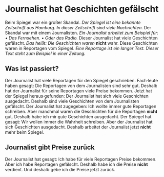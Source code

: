 # Journalist hat Geschichten gefälscht

Beim Spiegel war ein großer Skandal. 
*Der Spiegel ist eine bekannte Zeitschrift aus Hamburg.* 
*In dieser Zeitschrift sind viele Nachrichten.* Der Skandal war mit einem Journalisten. 
*Ein Journalist arbeitet zum Beispiel für:* *• Das Fernsehen.* 
*• Oder das Radio.* Dieser Journalist hat viele Geschichten gefälscht. *Das heißt:* 
*Die Geschichten waren* **nicht** wahr. Diese Geschichten waren in Reportagen vom Spiegel. 
*Eine Reportage ist ein langer Text.* 
*Dieser Text steht zum Beispiel in einer Zeitung.* 

## Was ist passiert?
Der Journalist hat viele Reportagen für den Spiegel geschrieben. Fach·leute haben gesagt: Die Reportagen von dem Journalisten sind sehr gut. Deshalb hat der Journalist für seine Reportagen viele Preise bekommen. 
Jetzt hat der Spiegel heraus·gefunden: Der Journalist hat sich viele Geschichten ausgedacht. Deshalb sind viele Geschichten von dem Journalisten gefälscht. Der Journalist hat zugegeben: Ich wollte immer gute Reportagen schreiben. Aber manchmal waren die Geschichten für die Reportagen **nicht** gut. Deshalb habe ich mir gute Geschichten ausgedacht. 
Der Spiegel hat gesagt: Wir wollen immer die Wahrheit schreiben. Aber der Journalist hat sich Geschichten ausgedacht. Deshalb arbeitet der Journalist jetzt **nicht** mehr beim Spiegel. 

## Journalist gibt Preise zurück
Der Journalist hat gesagt: Ich habe für viele Reportagen Preise bekommen. Aber ich habe Reportagen gefälscht. Deshalb habe ich die Preise **nicht** verdient. Und deshalb gebe ich die Preise jetzt zurück. 
